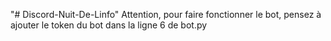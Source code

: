"# Discord-Nuit-De-Linfo" 
Attention, pour faire fonctionner le bot, pensez à ajouter le token du bot dans la ligne 6 de bot.py